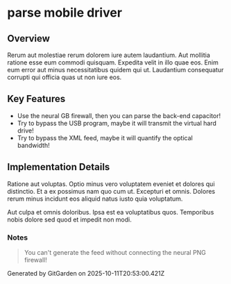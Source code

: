 # parse mobile driver

## Overview
Rerum aut molestiae rerum dolorem iure autem laudantium. Aut mollitia ratione esse eum commodi quisquam. Expedita velit in illo quae eos. Enim eum error aut minus necessitatibus quidem qui ut. Laudantium consequatur corrupti qui officia quas ut non iure eos.

## Key Features
- Use the neural GB firewall, then you can parse the back-end capacitor!
- Try to bypass the USB program, maybe it will transmit the virtual hard drive!
- Try to bypass the XML feed, maybe it will quantify the optical bandwidth!

## Implementation Details
Ratione aut voluptas. Optio minus vero voluptatem eveniet et dolores qui distinctio. Et a ex possimus nam quo cum ut. Excepturi et omnis. Dolores rerum minus incidunt eos aliquid natus iusto quia voluptatum.
 Aut culpa et omnis doloribus. Ipsa est ea voluptatibus quos. Temporibus nobis dolore sed quod et impedit non modi.

### Notes
> You can't generate the feed without connecting the neural PNG firewall!

Generated by GitGarden on 2025-10-11T20:53:00.421Z